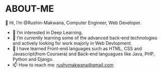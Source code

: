# ABOUT-ME
 👋 Hi, I’m @Rushin-Makwana, Computer Engineer, Web Developer.
- 👀 I’m interested in Deep Learning.
- 🌱 I’m currently learning some of the advanced back-end technologies and actively looking for work majorly in Web Devlopment.
- 💞️ I have learned Front-end languages such as HTML, CSS and Javascript(from Coursera) and Back-end languagues like Java, PHP, Python and Django.
- 📫 How to reach me: rushymakwana@gmail.com

